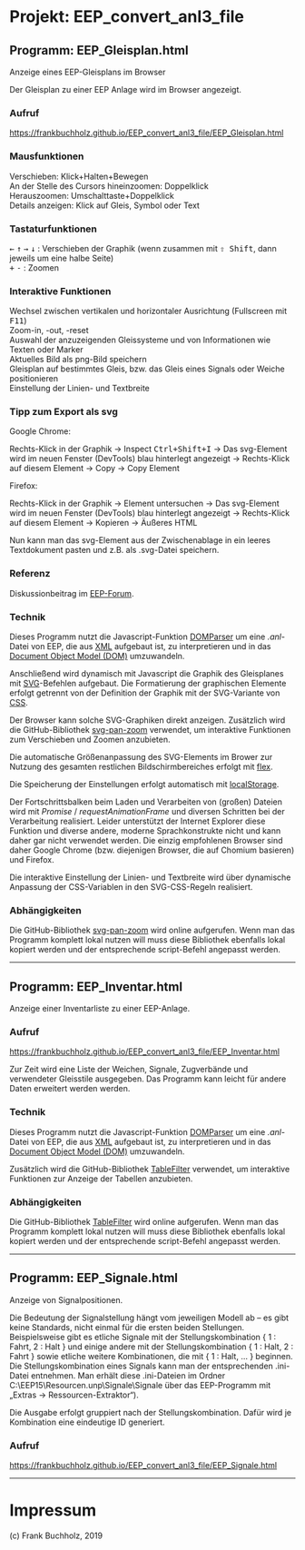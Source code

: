 # Projekt: EEP_convert_anl3_file

## Programm: EEP_Gleisplan.html
Anzeige eines EEP-Gleisplans im Browser

Der Gleisplan zu einer EEP Anlage wird im Browser angezeigt.

### Aufruf
https://frankbuchholz.github.io/EEP_convert_anl3_file/EEP_Gleisplan.html

### Mausfunktionen 
Verschieben: Klick+Halten+Bewegen<br/>
An der Stelle des Cursors hineinzoomen: Doppelklick<br/>
Herauszoomen: Umschalttaste+Doppelklick<br/>
Details anzeigen: Klick auf Gleis, Symbol oder Text

### Tastaturfunktionen
<kbd>&larr;</kbd> <kbd>&uarr;</kbd> <kbd>&rarr;</kbd> <kbd>&darr;</kbd> : Verschieben der Graphik (wenn zusammen mit <kbd>&#x21E7; Shift</kbd>, dann jeweils um eine halbe Seite)<br/>
<kbd>+</kbd> <kbd>-</kbd> : Zoomen</small></p>

### Interaktive Funktionen
Wechsel zwischen vertikalen und horizontaler Ausrichtung (Fullscreen mit <kbd>F11</kbd>)<br/>
Zoom-in, -out, -reset<br/>
Auswahl der anzuzeigenden Gleissysteme und von Informationen wie Texten oder Marker<br/>
Aktuelles Bild als png-Bild speichern<br/>
Gleisplan auf bestimmtes Gleis, bzw. das Gleis eines Signals oder Weiche positionieren<br/>
Einstellung der Linien- und Textbreite

### Tipp zum Export als svg

Google Chrome:

Rechts-Klick in der Graphik &rarr; Inspect <kbd>Ctrl+Shift+I</kbd> &rarr; Das svg-Element wird im neuen Fenster (DevTools) blau hinterlegt angezeigt &rarr; Rechts-Klick auf diesem Element &rarr; Copy &rarr; Copy Element

Firefox:

Rechts-Klick in der Graphik &rarr; Element untersuchen &rarr; Das svg-Element wird im neuen Fenster (DevTools) blau hinterlegt angezeigt &rarr; Rechts-Klick auf diesem Element &rarr; Kopieren &rarr; Äußeres HTML

Nun kann man das svg-Element aus der Zwischenablage in ein leeres Textdokument pasten und z.B. als .svg-Datei speichern.

### Referenz
Diskussionbeitrag im <a href='https://www.eepforum.de/forum/thread/26770-eep-gleisplan-im-browser-anzeigen-javascript-projekt' target='_blank'>EEP-Forum</a>.

### Technik
Dieses Programm nutzt die Javascript-Funktion <a href='https://www.w3schools.com/xml/xml_parser.asp' target='_blank'>DOMParser</a> um eine <i>.anl</i>-Datei von EEP, die aus <a href='https://www.w3schools.com/xml/xml_tree.asp' target='_blank'>XML</a> aufgebaut ist, zu interpretieren und in das <a href='https://www.w3schools.com/xml/xml_dom.asp' target='_blank'>Document Object Model (DOM)</a> umzuwandeln.

Anschließend wird dynamisch mit Javascript die Graphik des Gleisplanes mit <a href='https://www.w3schools.com/html/html5_svg.asp' target='_blank'>SVG</a>-Befehlen aufgebaut. Die Formatierung der graphischen Elemente erfolgt getrennt von der Definition der Graphik mit der SVG-Variante von <a href='https://www.w3schools.com/html/html_css.asp' target='_blank'>CSS</a>.

Der Browser kann solche SVG-Graphiken direkt anzeigen. Zusätzlich wird die GitHub-Bibliothek <a href='https://github.com/ariutta/svg-pan-zoom' target='_blank'>svg-pan-zoom</a> verwendet, um interaktive Funktionen zum Verschieben und Zoomen anzubieten.

Die automatische Größenanpassung des SVG-Elements im Brower zur Nutzung des gesamten restlichen Bildschirmbereiches erfolgt mit <a href='https://www.w3schools.com/css/css3_flexbox.asp' target='_blank'>flex</a>.

Die Speicherung der Einstellungen erfolgt automatisch mit <a href='https://www.w3schools.com/html/html5_webstorage.asp' target='_blank'>localStorage</a>.  

Der Fortschrittsbalken beim Laden und Verarbeiten von (großen) Dateien wird mit <i>Promise</i> / <i>requestAnimationFrame</i> und diversen Schritten bei der Verarbeitung realisiert. Leider unterstützt der Internet Explorer diese Funktion und diverse andere, moderne Sprachkonstrukte nicht und kann daher gar nicht verwendet werden. Die einzig empfohlenen Browser sind daher Google Chrome (bzw. diejenigen Browser, die auf Chomium basieren) und Firefox.

Die interaktive Einstellung der Linien- und Textbreite wird über dynamische Anpassung der CSS-Variablen in den SVG-CSS-Regeln realisiert.  

### Abhängigkeiten
Die GitHub-Bibliothek <a href='https://github.com/ariutta/svg-pan-zoom' target='_blank'>svg-pan-zoom</a> wird online aufgerufen. Wenn man das Programm komplett lokal nutzen will muss diese Bibliothek ebenfalls lokal kopiert werden und der entsprechende script-Befehl angepasst werden.

---

## Programm: EEP_Inventar.html
Anzeige einer Inventarliste zu einer EEP-Anlage.

### Aufruf
https://frankbuchholz.github.io/EEP_convert_anl3_file/EEP_Inventar.html

Zur Zeit wird eine Liste der Weichen, Signale, Zugverbände und verwendeter Gleisstile ausgegeben. Das Programm kann leicht für andere Daten erweitert werden werden. 

### Technik
Dieses Programm nutzt die Javascript-Funktion <a href='https://www.w3schools.com/xml/xml_parser.asp' target='_blank'>DOMParser</a> um eine <i>.anl</i>-Datei von EEP, die aus <a href='https://www.w3schools.com/xml/xml_tree.asp' target='_blank'>XML</a> aufgebaut ist, zu interpretieren und in das <a href='https://www.w3schools.com/xml/xml_dom.asp' target='_blank'>Document Object Model (DOM)</a> umzuwandeln.

Zusätzlich wird die GitHub-Bibliothek <a href='https://github.com/koalyptus/TableFilter' target='_blank'>TableFilter</a> verwendet, um interaktive Funktionen zur Anzeige der Tabellen anzubieten.

### Abhängigkeiten
Die GitHub-Bibliothek <a href='https://github.com/koalyptus/TableFilter' target='_blank'>TableFilter</a> wird online aufgerufen. Wenn man das Programm komplett lokal nutzen will muss diese Bibliothek ebenfalls lokal kopiert werden und der entsprechende script-Befehl angepasst werden.

---

## Programm: EEP_Signale.html
Anzeige von Signalpositionen.

Die Bedeutung der Signalstellung hängt vom jeweiligen Modell ab – es gibt keine Standards, nicht einmal für die ersten beiden Stellungen.
Beispielsweise gibt es etliche Signale mit der Stellungskombination { 1 : Fahrt, 2 : Halt } und einige andere mit der Stellungskombination { 1 : Halt, 2 : Fahrt } sowie etliche weitere Kombinationen, die mit { 1 : Halt, … } beginnen.  
Die Stellungskombination eines Signals kann man der entsprechenden .ini-Datei entnehmen. Man erhält diese .ini-Dateien im Ordner C:\EEP15\Resourcen.unp\Signale\Signale über das EEP-Programm mit „Extras → Ressourcen-Extraktor“).  

Die Ausgabe erfolgt gruppiert nach der Stellungskombination. Dafür wird je Kombination eine eindeutige ID generiert.  

### Aufruf
https://frankbuchholz.github.io/EEP_convert_anl3_file/EEP_Signale.html


---

# Impressum
(c) Frank Buchholz, 2019
